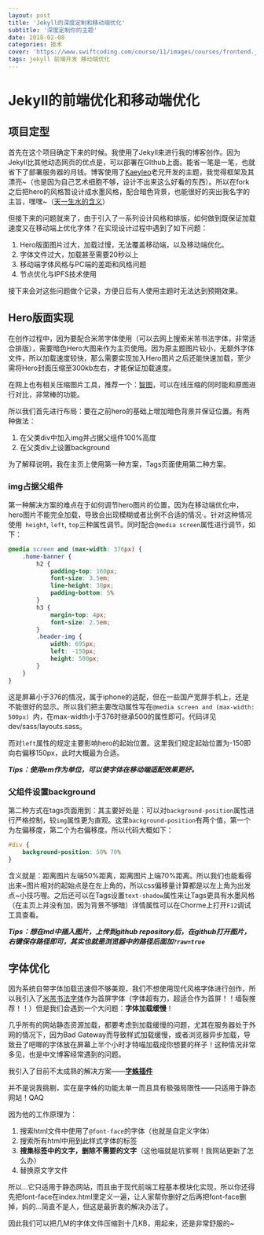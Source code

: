 ```yaml
---
layout: post
title: 'Jekyll的深度定制和移动端优化'
subtitle: '深度定制你的主题'
date: 2018-02-08
categories: 技术
cover: 'https://www.swiftcoding.com/course/11/images/courses/frontend.jpg'
tags: jekyll 前端开发 移动端优化
---
```

# Jekyll的前端优化和移动端优化

## 项目定型

首先在这个项目确定下来的时候。我使用了Jekyll来进行我的博客创作。因为Jekyll比其他动态网页的优点是，可以部署在GIthub上面。能省一笔是一笔，也就省下了部署服务器的月钱。博客使用了[Kaeyleo](https://github.com/kaeyleo/jekyll-theme-H2O)老兄开发的主题，我觉得框架及其漂亮~（也是因为自己艺术细胞不够，设计不出来这么好看的东西）。所以在fork之后把hero的风格暂设计成水墨风格，配合暗色背景，也能很好的突出我名字的主旨，嘿嘿~（[天一生水的含义](https://www.zhihu.com/question/20518840)）

但接下来的问题就来了，由于引入了一系列设计风格和排版，如何做到既保证加载速度又在移动端上优化字体？在实现设计过程中遇到了如下问题：

1. Hero版面图片过大，加载过慢，无法覆盖移动端，以及移动端优化。
2. 字体文件过大，加载甚至需要20秒以上
3. 移动端字体风格与PC端的差距和风格问题
4. 节点优化与IPFS技术使用

接下来会对这些问题做个记录，方便日后有人使用主题时无法达到预期效果。

## Hero版面实现

在创作过程中，因为要配合米芾字体使用（可以去网上搜索米芾书法字体，非常适合排版），需要暗色Hero大图来作为主页使用。因为原主题图片较小，无额外字体文件，所以加载速度较快，那么需要实现加入Hero图片之后还能快速加载，至少需将Hero封面压缩至300kb左右，才能保证加载速度。

在网上也有相关压缩图片工具，推荐一个：[智图](http://zhitu.isux.us/)，可以在线压缩的同时能和原图进行对比，非常棒的功能。

所以我们首先进行布局：要在之前hero的基础上增加暗色背景并保证位置。有两种做法：

1. 在父类div中加入img并占据父组件100%高度
2. 在父类div上设置background

为了解释说明，我在主页上使用第一种方案，Tags页面使用第二种方案。

### img占据父组件

第一种解决方案的难点在于如何调节hero图片的位置，因为在移动端优化中，hero图片不能完全加载，导致会出现模糊或者比例不合适的情况·。针对这种情况使用``` height```, ```left```, ```top```三种属性调节。同时配合```@media screen```属性进行调节，如下：

````css
@media screen and (max-width: 376px) { 
    .home-banner {
        h2 {
            padding-top: 160px;
            font-size: 3.5em;
            line-height: 38px;
            padding-bottom: 5%
        }
        h3 {
            margin-top: 4px;
            font-size: 2.5em;
        }
        .header-img {
            width: 695px;
            left: -150px;
            height: 500px;
        }
    }
}
````

这是屏幕小于376的情况，属于iphone的适配，但在一些国产宽屏手机上，还是不能很好的显示。所以我们把主要改动属性写在```@media screen and (max-width: 500px) ```内，在max-width小于376时继承500的属性即可。代码详见dev/sass/layouts.sass。

而对```left```属性的规定主要影响hero的起始位置。这里我们规定起始位置为-150即向右偏移150px，此时大概最为合适。

***Tips：使用em作为单位，可以使字体在移动端适配效果更好。***

### 父组件设置background

第二种方式在tags页面用到：其主要好处是：可以对```background-position```属性进行严格控制，较```img```属性更为直观。这里```background-position```有两个值，第一个为左偏移度，第二个为右偏移度。所以代码大概如下：

````scss
#div {
    background-position: 50% 70%
}
````

含义就是：距离图片左端50%距离，距离图片上端70%距离。所以我们也能看得出来~图片相对的起始点是在左上角的，所以css偏移量计算都是以左上角为出发点~小技巧喔。之后还可以在Tags设置```text-shadow```属性来让Tags更具有水墨风格（在主页上并没有加，因为背景不够暗）详情属性可以在Chorme上打开```F12```调试工具查看。

***Tips：想在md中插入图片，上传到github repository后，在github打开图片，右键保存路径即可，其实也就是浏览器中的路径后面加```?raw=true```***

## 字体优化

因为系统自带字体加载迅速但不够美观，我们不想使用现代风格字体进行创作，所以我引入了[米芾书法字体](http://font.chinaz.com/Font_Preview.aspx?downloadid=1249100235361)作为首屏字体（字体超有力，超适合作为首屏！！墙裂推荐！！）但是我们会遇到一个大问题：**字体加载缓慢**！

几乎所有的网站静态资源加载，都要考虑到加载缓慢的问题，尤其在服务器处于外网的情况下，因为Bad Gateway而导致样式加载缓慢，或者浏览器异步加载，导致丑了吧唧的字体放在屏幕上半个小时才特喵加载成你想要的样子！这种情况非常多见，也是中文博客经常遇到的问题。

我引入了目前不太成熟的解决方案——[**字蛛插件**](http://font-spider.org/)

并不是说我挑剔，实在是字蛛的功能太单一而且具有极强局限性——只适用于静态网站！QAQ

因为他的工作原理为：

1. 搜索html文件中使用了```@font-face```的字体（也就是自定义字体）
2. 搜索所有html中用到此样式字体的标签
3. **搜集标签中的文字，删除不需要的文字**（这他喵就是坑爹啊！我网站更新了怎么办）
4. 替换原文字文件

所以...它只适用于静态网站，而且由于现代前端工程基本模块化实现，所以你还得先把font-face在index.html里定义一遍，让人家帮你删好之后再把font-face删掉，妈的…简直不是人，但这是最折衷的解决办法了。

因此我们可以把几M的字体文件压缩到十几KB，用起来，还是非常舒服的~
